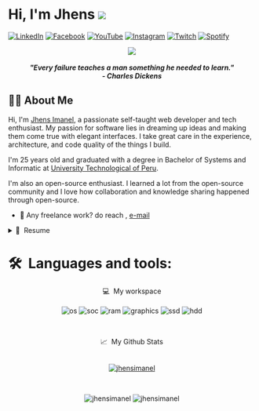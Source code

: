 # Hi, I'm Jhens <img src="https://media.giphy.com/media/hvRJCLFzcasrR4ia7z/giphy.gif" width=25> 

[![LinkedIn](https://img.shields.io/static/v1?label=&message=LinkedIn&color=0A66C2&style=flat&logo=linkedin&logoColor=white)](https://www.linkedin.com/in/jhensimanel/)
[![Facebook](https://img.shields.io/static/v1?label=&message=Facebook&color=1877F2&style=flat&logo=facebook&logoColor=white)](https://www.facebook.com/jhens.imanel/)
[![YouTube](https://img.shields.io/static/v1?label=&message=YouTube&color=FF0000&style=flat&logo=youtube&logoColor=white)](https://www.youtube.com/@jamesimanel2204)
[![Instagram](https://img.shields.io/static/v1?label=&message=Instagram&color=E4405F&style=flat&logo=instagram&logoColor=white)](https://www.instagram.com/jamesimanel/)
[![Twitch](https://img.shields.io/static/v1?label=&message=Twitch&color=9146FF&style=flat&logo=twitch&logoColor=white)](https://www.twitch.tv/xaoc72)
[![Spotify](https://img.shields.io/static/v1?label=&message=Spotify&color=1DB954&style=flat&logo=spotify&logoColor=white)](https://open.spotify.com/user/5pr9jkevcanoqdrhacx1ud22l?si=23b3fa3a8971434f)


<p align="center">
  <a href="https://github.com/DenverCoder1/readme-typing-svg"><img src="https://readme-typing-svg.herokuapp.com?lines=Bachelor's+Systems+Enginnering;Tech%20Enthusiast;Cafephile;Always%20learning%20new%20things;Evolving&center=true&width=500&height=50"></a>
</p>
<p align='center'><em><b>"Every failure teaches a man something he needed to learn."</b></em>
<br/>
 <em><b>- Charles Dickens</b></em>
<br>

## 🧑‍💻 About Me
Hi, I'm [Jhens Imanel](https://github.com/JhensImanel), a passionate self-taught web developer and tech enthusiast. My passion for software lies in dreaming up ideas and making them come true with elegant interfaces. I take great care in the experience, architecture, and code quality of the things I build.

I'm 25 years old and graduated with a degree in Bachelor of Systems and Informatic at [University Technological of Peru](https://drive.google.com/file/d/1tho8jEkUqCv4giEYgEc1Ma1QsPe_4kAw/view?usp=sharing"). 

I'm also an open-source enthusiast. I learned a lot from the open-source community and I love how collaboration and knowledge sharing happened through open-source.
              
- 💬&nbsp;Any freelance work? do reach , <span align="center"> [e-mail](https://mail.google.com/mail/?view=cm&fs=1&to=jamesimanel") <img src="https://media0.giphy.com/media/v1.Y2lkPTc5MGI3NjExNG0xdmF3d3ludnk5cnlvY2doYTJna21pemx5ZDJnbjBjcHNjd2poZiZlcD12MV9pbnRlcm5hbF9naWZfYnlfaWQmY3Q9cw/hCyE7Wn379nVeL40le/giphy.gif" height=14 width=40> </span>

<details>
  <summary>📃 &nbsp;Resume</summary>

## 💼 Work Experience

<img align="right" width="50px" src="https://github.com/JhensImanel/JhensImanel/blob/main/icons/devdatep_logo.png" />

- 📖 **&nbsp;Front End Developer Jr.**\
📆 &nbsp;2024-Present\
📍 **&nbsp;Devdatep Consulting** - Lima, Peru

<img align="right" width="50px" src="https://github.com/JhensImanel/JhensImanel/blob/main/icons/synopsis_logo.png" />

- 📖 **&nbsp;Trainee Program**\
📆 &nbsp;2024-2024\
📍 **&nbsp;Synopsis S.A.** - Lima, Peru

<img align="right" width="50px" src="https://github.com/JhensImanel/JhensImanel/blob/main/icons/sixth_system.webp" />

- 📖 **&nbsp;Trainee Angular**\
📆 &nbsp;2023-2023\
📍 **&nbsp;Sixth System** - Lima, Peru

<img align="right" width="50px" src="https://github.com/jhensimanel/jhensimanel/blob/main/icons/hodelpe_logo.png" />

- 📖 **&nbsp;Tech Support**\
📆 &nbsp;2023-2023\
📍 **&nbsp;Corporation Hodelpe S.A.C.** - Lima, Peru

## 🏛️ Education

<img align="right" width="50px" src="https://github.com/jhensimanel/jhensimanel/blob/main/icons/university_logo.png" />

- 📖 **&nbsp;Bachelor of Systems and Informatic**\
📆 &nbsp;2018 - 2023\
📍 **&nbsp;University Technology of Peru S.A.C.** - Lima, Peru

<img align="right" width="35px" src="https://github.com/jhensimanel/jhensimanel/blob/main/icons/idat_logo.png" />

- 📖 **&nbsp;Back End Developer Program**\
📆 &nbsp;2024 - 2024\
📍 **IDAT** - Lima, Peru

<img align="right" width="50px" src="https://github.com/JhensImanel/JhensImanel/blob/main/icons/logo-icpna.png" />

- 📖 **&nbsp;English Intermediate**\
📆 &nbsp;2023 - Present\
📍 **&nbsp;ICPNA** - Lima, Peru

## 🎖️ Volunteering

<img align="right" width="50px" src="https://github.com/JhensImanel/JhensImanel/blob/main/icons/ccffaa_logo.png" />

- 👾 **&nbsp;Volunteer**\
📆 &nbsp; 2024\
📍 **&nbsp;CC.FF.AA.** - Lima, Peru
</details>

# 🛠 **&nbsp;Languages and tools:** 

<p align='center'>
  💻 &nbsp;My workspace<br/><br/>
  <img alt="os" src="https://img.shields.io/badge/Windows_11-HP_Probook_450_G5-0078D6?style=for-the-badge&logo=windows&logoColor=white" />
  <img alt="soc" src="https://img.shields.io/badge/Intel-Core_i7-0071C5?style=for-the-badge&logo=intel&logoColor=white" />
  <img alt="ram" src="https://img.shields.io/badge/RAM-16GB-%230071C5.svg?&style=for-the-badge&logoColor=white" />
  <img alt="graphics" src="https://img.shields.io/badge/NVIDIA-930MX-76B900?style=for-the-badge&logo=nvidia&logoColor=white" />
  <img alt="ssd" src="https://img.shields.io/badge/930%20GB%20SSD-grey?style=for-the-badge" />
  <img alt="hdd" src="https://img.shields.io/badge/931%20GB%20HDD-grey?style=for-the-badge" />
</p>
<br>

<p align='center'>
📈 &nbsp;My Github Stats<br></br>
<p align="center"> <a href="https://github.com/ryo-ma/github-profile-trophy"><img src="https://github-profile-trophy.vercel.app/?username=jhensimanel&theme=darkhub&margin-w=15&margin-h=15&coloumn=3&row=1" alt="jhensimanel" /></a> </p>
<br/>
<p align='center'><img src="https://github-readme-stats.vercel.app/api/top-langs/?username=jhensimanel&show_icons=true&&line_height=25&width=20&title_color=FFFFFF&icon_color=FFFFFF&text_color=FFFFFF&bg_color=000000&layout=compact" alt="jhensimanel" /> <img src="https://github-readme-stats-itsmeshibintmz.vercel.app/api?username=jhensimanel&show_icons=true&&line_height=25&width=20&title_color=FFFFFF&icon_color=FFFFFF&text_color=FFFFFF&bg_color=000000&layout=compact" alt="jhensimanel" /> 
</p>
</p>
